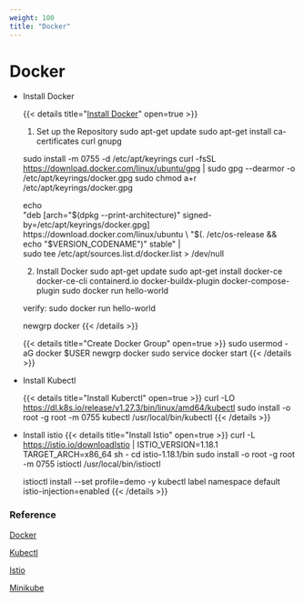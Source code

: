 ```yaml
---
weight: 100
title: "Docker"
---
```



# Docker

- Install Docker

    {{< details title="[Install Docker](https://docs.docker.com/engine/install/ubuntu/#install-using-the-convenience-script)" open=true >}}
    1. Set up the Repository
    sudo apt-get update
    sudo apt-get install ca-certificates curl gnupg

    sudo install -m 0755 -d /etc/apt/keyrings
    curl -fsSL https://download.docker.com/linux/ubuntu/gpg | sudo gpg --dearmor -o /etc/apt/keyrings/docker.gpg
    sudo chmod a+r /etc/apt/keyrings/docker.gpg

    echo \
    "deb [arch="$(dpkg --print-architecture)" signed-by=/etc/apt/keyrings/docker.gpg] https://download.docker.com/linux/ubuntu \
    "$(. /etc/os-release && echo "$VERSION_CODENAME")" stable" | \
    sudo tee /etc/apt/sources.list.d/docker.list > /dev/null


    2. Install Docker
    sudo apt-get update
    sudo apt-get install docker-ce docker-ce-cli containerd.io docker-buildx-plugin docker-compose-plugin
    sudo docker run hello-world

    verify:
    sudo docker run hello-world

    newgrp docker
    {{< /details >}}

    {{< details title="Create Docker Group" open=true >}}
    sudo usermod -aG docker $USER
    newgrp docker
    sudo service docker start
    {{< /details >}}



- Install Kubectl

    {{< details title="Install Kuberctl" open=true >}}
    curl -LO https://dl.k8s.io/release/v1.27.3/bin/linux/amd64/kubectl
    sudo install -o root -g root -m 0755 kubectl /usr/local/bin/kubectl
    {{< /details >}}


- Install istio
    {{< details title="Install Istio" open=true >}}
    curl -L https://istio.io/downloadIstio | ISTIO_VERSION=1.18.1 TARGET_ARCH=x86_64 sh -
    cd istio-1.18.1/bin
    sudo install -o root -g root -m 0755 istioctl /usr/local/bin/istioctl

    istioctl install --set profile=demo -y
    kubectl label namespace default istio-injection=enabled
    {{< /details >}}





### Reference

[Docker](https://docs.docker.com/engine/install/ubuntu/#install-using-the-convenience-script)

[Kubectl](https://kubernetes.io/docs/tasks/tools/install-kubectl-linux/)

[Istio](https://istio.io/latest/docs/setup/getting-started/)

[Minikube](https://minikube.sigs.k8s.io/docs/start/)